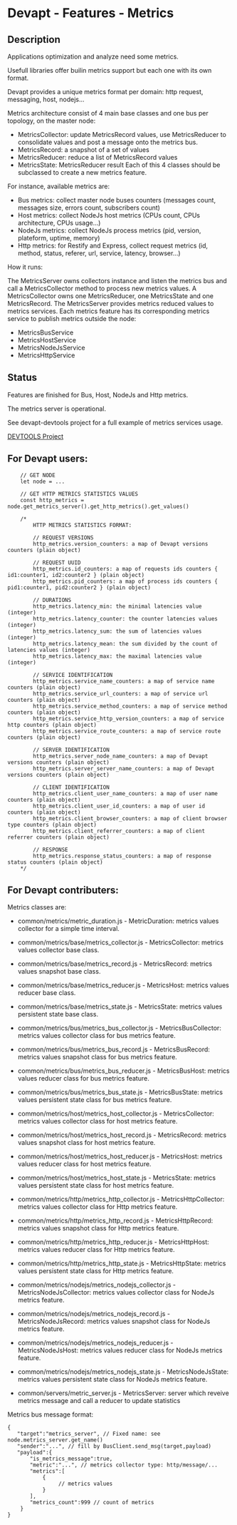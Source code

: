 # Devapt - Features - Metrics

## Description
Applications optimization and analyze need some metrics.

Usefull libraries offer builin metrics support but each one with its own format.

Devapt provides a unique metrics format per domain: http request, messaging, host, nodejs...


Metrics architecture consist of 4 main base classes and one bus per topology, on the master node:
* MetricsCollector: update MetricsRecord values, use MetricsReducer to consolidate values and post a message onto the metrics bus.
* MetricsRecord: a snapshot of a set of values
* MetricsReducer: reduce a list of MetricsRecord values
* MetricsState: MetricsReducer result
Each of this 4 classes should be subclassed to create a new metrics feature.


For instance, available metrics are:
* Bus metrics: collect master node buses counters (messages count, messages size, errors count, subscribers count)
* Host metrics: collect NodeJs host metrics (CPUs count, CPUs architecture, CPUs usage...)
* NodeJs metrics: collect NodeJs process metrics (pid, version, plateform, uptime, memory)
* Http metrics: for Restify and Express, collect request metrics (id, method, status, referer, url, service, latency, browser...)


How it runs:

The MetricsServer owns collectors instance and listen the metrics bus and call a MetricsCollector method to process new metrics values.
A MetricsCollector owns one MetricsReducer, one MetricsState and one MetricsRecord.
The MetricsServer provides metrics reduced values to metrics services.
Each metrics feature has its corresponding metrics service to publish metrics outside the node:
* MetricsBusService
* MetricsHostService
* MetricsNodeJsService
* MetricsHttpService


## Status
Features are finished for Bus, Host, NodeJs and Http metrics.

The metrics server is operational.

See devapt-devtools project for a full example of metrics services usage.

[DEVTOOLS Project](https://github.com/lucbories/devapt-devtools/)


## For Devapt users:
```
    // GET NODE
    let node = ...
    
    // GET HTTP METRICS STATISTICS VALUES
    const http_metrics = node.get_metrics_server().get_http_metrics().get_values()
    
    /*
        HTTP METRICS STATISTICS FORMAT:
        
        // REQUEST VERSIONS
        http_metrics.version_counters: a map of Devapt versions counters (plain object)
        
        // REQUEST UUID
        http_metrics.id_counters: a map of requests ids counters { id1:counter1, id2:counter2 } (plain object)
        http_metrics.pid_counters: a map of process ids counters { pid1:counter1, pid2:counter2 } (plain object)
        
        // DURATIONS
        http_metrics.latency_min: the minimal latencies value (integer)
        http_metrics.latency_counter: the counter latencies values (integer)
        http_metrics.latency_sum: the sum of latencies values (integer)
        http_metrics.latency_mean: the sum divided by the count of latencies values (integer)
        http_metrics.latency_max: the maximal latencies value (integer)
        
        // SERVICE IDENTIFICATION
        http_metrics.service_name_counters: a map of service name counters (plain object)
        http_metrics.service_url_counters: a map of service url counters (plain object)
        http_metrics.service_method_counters: a map of service method counters (plain object)
        http_metrics.service_http_version_counters: a map of service http counters (plain object)
        http_metrics.service_route_counters: a map of service route counters (plain object)
        
        // SERVER IDENTIFICATION
        http_metrics.server_node_name_counters: a map of Devapt versions counters (plain object)
        http_metrics.server_server_name_counters: a map of Devapt versions counters (plain object)
        
        // CLIENT IDENTIFICATION
        http_metrics.client_user_name_counters: a map of user name counters (plain object)
        http_metrics.client_user_id_counters: a map of user id counters (plain object)
        http_metrics.client_browser_counters: a map of client browser type counters (plain object)
        http_metrics.client_referrer_counters: a map of client referrer counters (plain object)

        // RESPONSE
        http_metrics.response_status_counters: a map of response status counters (plain object)
    */
```



## For Devapt contributers:

Metrics classes are:
* common/metrics/metric_duration.js - MetricDuration: metrics values collector for a simple time interval.

* common/metrics/base/metrics_collector.js - MetricsCollector: metrics values collector base class.
* common/metrics/base/metrics_record.js - MetricsRecord: metrics values snapshot base class.
* common/metrics/base/metrics_reducer.js - MetricsHost: metrics values reducer base class.
* common/metrics/base/metrics_state.js - MetricsState: metrics values persistent state base class.

* common/metrics/bus/metrics_bus_collector.js - MetricsBusCollector: metrics values collector class for bus metrics feature.
* common/metrics/bus/metrics_bus_record.js - MetricsBusRecord: metrics values snapshot class for bus metrics feature.
* common/metrics/bus/metrics_bus_reducer.js - MetricsBusHost: metrics values reducer class for bus metrics feature.
* common/metrics/bus/metrics_bus_state.js - MetricsBusState: metrics values persistent state class for bus metrics feature.

* common/metrics/host/metrics_host_collector.js - MetricsCollector: metrics values collector class for host metrics feature.
* common/metrics/host/metrics_host_record.js - MetricsRecord: metrics values snapshot class for host metrics feature.
* common/metrics/host/metrics_host_reducer.js - MetricsHost: metrics values reducer class for host metrics feature.
* common/metrics/host/metrics_host_state.js - MetricsState: metrics values persistent state class for host metrics feature.

* common/metrics/http/metrics_http_collector.js - MetricsHttpCollector: metrics values collector class for Http metrics feature.
* common/metrics/http/metrics_http_record.js - MetricsHttpRecord: metrics values snapshot class for Http metrics feature.
* common/metrics/http/metrics_http_reducer.js - MetricsHttpHost: metrics values reducer class for Http metrics feature.
* common/metrics/http/metrics_http_state.js - MetricsHttpState: metrics values persistent state class for Http metrics feature.

* common/metrics/nodejs/metrics_nodejs_collector.js - MetricsNodeJsCollector: metrics values collector class for NodeJs metrics feature.
* common/metrics/nodejs/metrics_nodejs_record.js - MetricsNodeJsRecord: metrics values snapshot class for NodeJs metrics feature.
* common/metrics/nodejs/metrics_nodejs_reducer.js - MetricsNodeJsHost: metrics values reducer class for NodeJs metrics feature.
* common/metrics/nodejs/metrics_nodejs_state.js - MetricsNodeJsState: metrics values persistent state class for NodeJs metrics feature.

* common/servers/metric_server.js - MetricsServer: server which reveive metrics message and call a reducer to update statistics


Metrics bus message format:
```
{
   "target":"metrics_server", // Fixed name: see node.metrics_server.get_name()
   "sender":"...", // fill by BusClient.send_msg(target,payload)
   "payload":{
       "is_metrics_message":true,
       "metric":"...", // metrics collector type: http/message/...
       "metrics":[
           {
                // metrics values
           }
       ],
       "metrics_count":999 // count of metrics
    }
}
```
